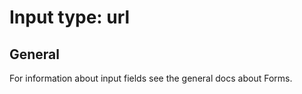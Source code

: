 # Input type: url

## General

For information about input fields see the general docs about Forms.

